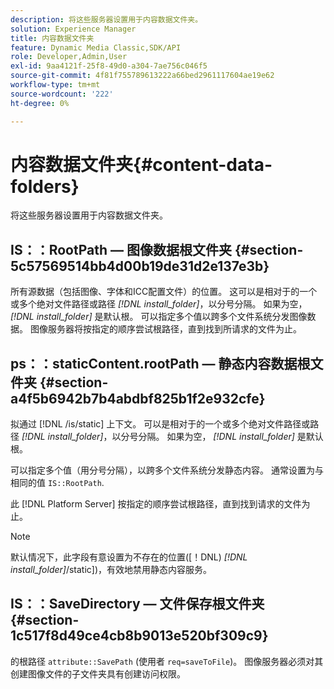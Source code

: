 ```yaml
---
description: 将这些服务器设置用于内容数据文件夹。
solution: Experience Manager
title: 内容数据文件夹
feature: Dynamic Media Classic,SDK/API
role: Developer,Admin,User
exl-id: 9aa4121f-25f8-49d0-a304-7ae756c046f5
source-git-commit: 4f81f755789613222a66bed2961117604ae19e62
workflow-type: tm+mt
source-wordcount: '222'
ht-degree: 0%

---
```


# 内容数据文件夹{#content-data-folders}

将这些服务器设置用于内容数据文件夹。

## IS：：RootPath — 图像数据根文件夹 {#section-5c57569514bb4d00b19de31d2e137e3b}

所有源数据（包括图像、字体和ICC配置文件）的位置。 这可以是相对于的一个或多个绝对文件路径或路径 *[!DNL install_folder]*，以分号分隔。 如果为空， *[!DNL install_folder]* 是默认根。 可以指定多个值以跨多个文件系统分发图像数据。 图像服务器将按指定的顺序尝试根路径，直到找到所请求的文件为止。

## ps：：staticContent.rootPath — 静态内容数据根文件夹 {#section-a4f5b6942b7b4abdbf825b1f2e932cfe}

拟通过 [!DNL /is/static] 上下文。 可以是相对于的一个或多个绝对文件路径或路径 *[!DNL install_folder]*，以分号分隔。 如果为空， *[!DNL install_folder]* 是默认根。

可以指定多个值（用分号分隔），以跨多个文件系统分发静态内容。 通常设置为与相同的值 `IS::RootPath`.

此 [!DNL Platform Server] 按指定的顺序尝试根路径，直到找到请求的文件为止。

>[!NOTE]
>
>默认情况下，此字段有意设置为不存在的位置([！DNL) *[!DNL install_folder]*/static])，有效地禁用静态内容服务。

## IS：：SaveDirectory — 文件保存根文件夹 {#section-1c517f8d49ce4cb8b9013e520bf309c9}

的根路径 `attribute::SavePath` (使用者 `req=saveToFile`)。 图像服务器必须对其创建图像文件的子文件夹具有创建访问权限。
